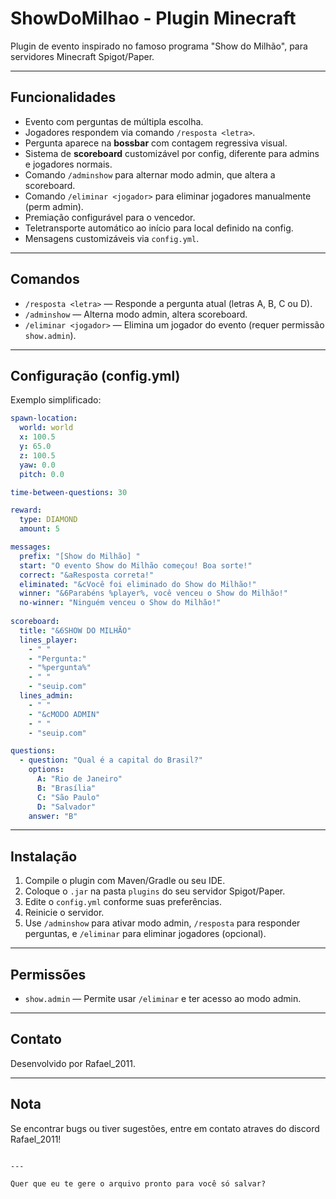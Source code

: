 # ShowDoMilhao - Plugin Minecraft

Plugin de evento inspirado no famoso programa "Show do Milhão", para servidores Minecraft Spigot/Paper.

---

## Funcionalidades

- Evento com perguntas de múltipla escolha.
- Jogadores respondem via comando `/resposta <letra>`.
- Pergunta aparece na **bossbar** com contagem regressiva visual.
- Sistema de **scoreboard** customizável por config, diferente para admins e jogadores normais.
- Comando `/adminshow` para alternar modo admin, que altera a scoreboard.
- Comando `/eliminar <jogador>` para eliminar jogadores manualmente (perm admin).
- Premiação configurável para o vencedor.
- Teletransporte automático ao início para local definido na config.
- Mensagens customizáveis via `config.yml`.

---

## Comandos

- `/resposta <letra>` — Responde a pergunta atual (letras A, B, C ou D).
- `/adminshow` — Alterna modo admin, altera scoreboard.
- `/eliminar <jogador>` — Elimina um jogador do evento (requer permissão `show.admin`).

---

## Configuração (config.yml)

Exemplo simplificado:

```yaml
spawn-location:
  world: world
  x: 100.5
  y: 65.0
  z: 100.5
  yaw: 0.0
  pitch: 0.0

time-between-questions: 30

reward:
  type: DIAMOND
  amount: 5

messages:
  prefix: "[Show do Milhão] "
  start: "O evento Show do Milhão começou! Boa sorte!"
  correct: "&aResposta correta!"
  eliminated: "&cVocê foi eliminado do Show do Milhão!"
  winner: "&6Parabéns %player%, você venceu o Show do Milhão!"
  no-winner: "Ninguém venceu o Show do Milhão!"
  
scoreboard:
  title: "&6SHOW DO MILHÃO"
  lines_player:
    - " "
    - "Pergunta:"
    - "%pergunta%"
    - " "
    - "seuip.com"
  lines_admin:
    - " "
    - "&cMODO ADMIN"
    - " "
    - "seuip.com"

questions:
  - question: "Qual é a capital do Brasil?"
    options:
      A: "Rio de Janeiro"
      B: "Brasília"
      C: "São Paulo"
      D: "Salvador"
    answer: "B"
````

---

## Instalação

1. Compile o plugin com Maven/Gradle ou seu IDE.
2. Coloque o `.jar` na pasta `plugins` do seu servidor Spigot/Paper.
3. Edite o `config.yml` conforme suas preferências.
4. Reinicie o servidor.
5. Use `/adminshow` para ativar modo admin, `/resposta` para responder perguntas, e `/eliminar` para eliminar jogadores (opcional).

---

## Permissões

* `show.admin` — Permite usar `/eliminar` e ter acesso ao modo admin.

---

## Contato

Desenvolvido por Rafael_2011.

---

## Nota

Se encontrar bugs ou tiver sugestões, entre em contato atraves do discord Rafael_2011!

```

---

Quer que eu te gere o arquivo pronto para você só salvar?
```
